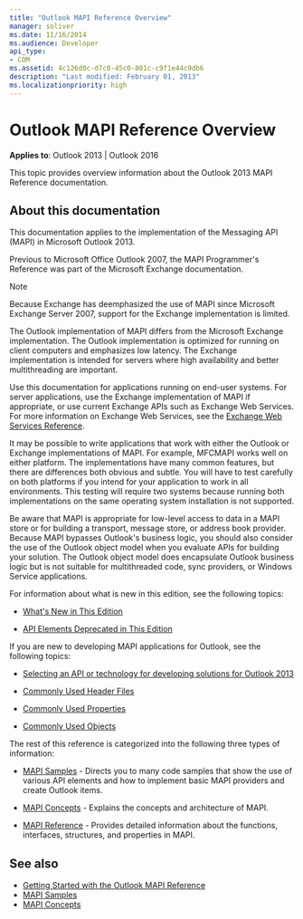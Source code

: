```yaml
---
title: "Outlook MAPI Reference Overview"
manager: soliver
ms.date: 11/16/2014
ms.audience: Developer
api_type:
- COM
ms.assetid: 4c126d0c-d7c0-45c0-801c-c9f1e44c9db6
description: "Last modified: February 01, 2013"
ms.localizationpriority: high
---
```


# Outlook MAPI Reference Overview

**Applies to**: Outlook 2013 | Outlook 2016 
  
This topic provides overview information about the Outlook 2013 MAPI Reference documentation.
  
## About this documentation

This documentation applies to the implementation of the Messaging API (MAPI) in Microsoft Outlook 2013. 
  
Previous to Microsoft Office Outlook 2007, the MAPI Programmer's Reference was part of the Microsoft Exchange documentation.
  
> [!NOTE]
> Because Exchange has deemphasized the use of MAPI since Microsoft Exchange Server 2007, support for the Exchange implementation is limited. 
  
The Outlook implementation of MAPI differs from the Microsoft Exchange implementation. The Outlook implementation is optimized for running on client computers and emphasizes low latency. The Exchange implementation is intended for servers where high availability and better multithreading are important.
  
Use this documentation for applications running on end-user systems. For server applications, use the Exchange implementation of MAPI if appropriate, or use current Exchange APIs such as Exchange Web Services. For more information on Exchange Web Services, see the [Exchange Web Services Reference](https://msdn.microsoft.com/library/bb204119.aspx).
  
It may be possible to write applications that work with either the Outlook or Exchange implementations of MAPI. For example, MFCMAPI works well on either platform. The implementations have many common features, but there are differences both obvious and subtle. You will have to test carefully on both platforms if you intend for your application to work in all environments. This testing will require two systems because running both implementations on the same operating system installation is not supported.
  
Be aware that MAPI is appropriate for low-level access to data in a MAPI store or for building a transport, message store, or address book provider. Because MAPI bypasses Outlook's business logic, you should also consider the use of the Outlook object model when you evaluate APIs for building your solution. The Outlook object model does encapsulate Outlook business logic but is not suitable for multithreaded code, sync providers, or Windows Service applications.
  
For information about what is new in this edition, see the following topics:
  
- [What's New in This Edition](what-s-new-in-this-edition.md)
    
- [API Elements Deprecated in This Edition](api-elements-deprecated-in-this-edition.md)
    
If you are new to developing MAPI applications for Outlook, see the following topics:
  
- [Selecting an API or technology for developing solutions for Outlook 2013](https://msdn.microsoft.com/library/jj900714.aspx)
    
- [Commonly Used Header Files](commonly-used-header-files.md)
    
- [Commonly Used Properties](commonly-used-properties.md)
    
- [Commonly Used Objects](commonly-used-objects.md)
    
The rest of this reference is categorized into the following three types of information:
  
- [MAPI Samples](mapi-samples.md) - Directs you to many code samples that show the use of various API elements and how to implement basic MAPI providers and create Outlook items. 
    
- [MAPI Concepts](mapi-concepts.md) - Explains the concepts and architecture of MAPI. 
    
- [MAPI Reference](mapi-reference.md) - Provides detailed information about the functions, interfaces, structures, and properties in MAPI. 
    
## See also

- [Getting Started with the Outlook MAPI Reference](getting-started-with-the-outlook-mapi-reference.md)
- [MAPI Samples](mapi-samples.md)
- [MAPI Concepts](mapi-concepts.md)

